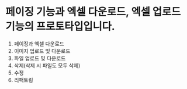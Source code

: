 # 페이징 기능과 엑셀 다운로드, 엑셀 업로드 기능의 프로토타입입니다. 


1. 페이징과 엑셀 다운로드
2. 이미지 업로드 및 다운로드
3. 파일 업로드 및 다운로드
4. 삭제(삭제 시 파일도 모두 삭제) 
5. 수정
6. 리팩토링